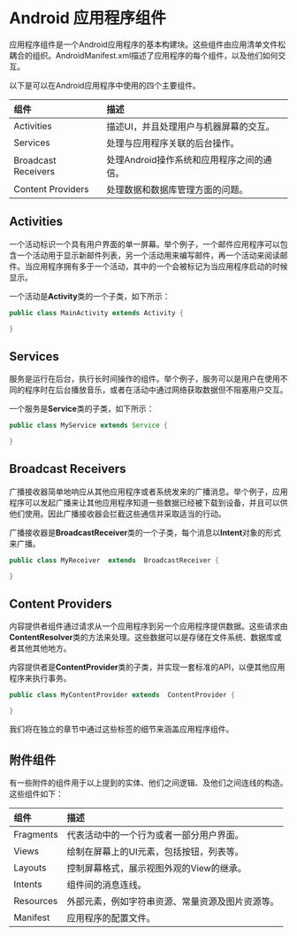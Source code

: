 # Android 应用程序组件

应用程序组件是一个Android应用程序的基本构建块。这些组件由应用清单文件松耦合的组织。AndroidManifest.xml描述了应用程序的每个组件，以及他们如何交互。

以下是可以在Android应用程序中使用的四个主要组件。

| 组件                | 描述                                      |
| :------------------ | :---------------------------------------- |
| Activities          | 描述UI，并且处理用户与机器屏幕的交互。    |
| Services            | 处理与应用程序关联的后台操作。            |
| Broadcast Receivers | 处理Android操作系统和应用程序之间的通信。 |
| Content Providers   | 处理数据和数据库管理方面的问题。          |

## Activities

一个活动标识一个具有用户界面的单一屏幕。举个例子，一个邮件应用程序可以包含一个活动用于显示新邮件列表，另一个活动用来编写邮件，再一个活动来阅读邮件。当应用程序拥有多于一个活动，其中的一个会被标记为当应用程序启动的时候显示。

一个活动是**Activity**类的一个子类，如下所示：

```java
public class MainActivity extends Activity {

}
```

## Services

服务是运行在后台，执行长时间操作的组件。举个例子，服务可以是用户在使用不同的程序时在后台播放音乐，或者在活动中通过网络获取数据但不阻塞用户交互。

一个服务是**Service**类的子类，如下所示：

```java
public class MyService extends Service {

}
```

## Broadcast Receivers

广播接收器简单地响应从其他应用程序或者系统发来的广播消息。举个例子，应用程序可以发起广播来让其他应用程序知道一些数据已经被下载到设备，并且可以供他们使用。因此广播接收器会拦截这些通信并采取适当的行动。

广播接收器是**BroadcastReceiver**类的一个子类，每个消息以**Intent**对象的形式来广播。

```java
public class MyReceiver  extends  BroadcastReceiver {

}
```

## Content Providers

内容提供者组件通过请求从一个应用程序到另一个应用程序提供数据。这些请求由**ContentResolver**类的方法来处理。这些数据可以是存储在文件系统、数据库或者其他其他地方。

内容提供者是**ContentProvider**类的子类，并实现一套标准的API，以便其他应用程序来执行事务。

```java
public class MyContentProvider extends  ContentProvider {

}
```

我们将在独立的章节中通过这些标签的细节来涵盖应用程序组件。

## 附件组件

有一些附件的组件用于以上提到的实体、他们之间逻辑、及他们之间连线的构造。这些组件如下：

| 组件      | 描述                                             |
| :-------- | :----------------------------------------------- |
| Fragments | 代表活动中的一个行为或者一部分用户界面。         |
| Views     | 绘制在屏幕上的UI元素，包括按钮，列表等。         |
| Layouts   | 控制屏幕格式，展示视图外观的View的继承。         |
| Intents   | 组件间的消息连线。                               |
| Resources | 外部元素，例如字符串资源、常量资源及图片资源等。 |
| Manifest  | 应用程序的配置文件。                             |